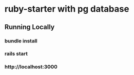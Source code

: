 # ruby-starter with pg database

## Running Locally

### bundle install
### rails start
### http://localhost:3000
